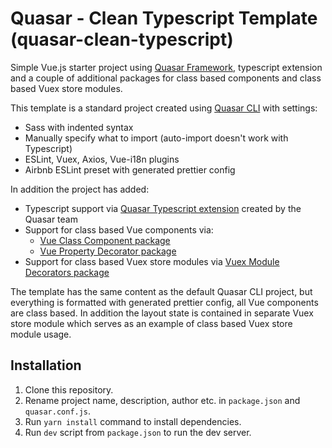 # Quasar - Clean Typescript Template (quasar-clean-typescript)

Simple Vue.js starter project using [Quasar Framework](https://quasar.dev/), typescript extension and a couple of additional packages for class based components and class based Vuex store modules.

This template is a standard project created using [Quasar CLI](https://quasar.dev/start/quasar-cli) with settings:
 - Sass with indented syntax
 - Manually specify what to import (auto-import doesn't work with Typescript)
 - ESLint, Vuex, Axios, Vue-i18n plugins
 - Airbnb ESLint preset with generated prettier config

In addition the project has added:
 - Typescript support via [Quasar Typescript extension](https://github.com/quasarframework/app-extension-typescript) created by the Quasar team
 - Support for class based Vue components via:
    - [Vue Class Component package](https://github.com/vuejs/vue-class-component)
    - [Vue Property Decorator package](https://github.com/kaorun343/vue-property-decorator)
 - Support for class based Vuex store modules via [Vuex Module Decorators package](https://github.com/championswimmer/vuex-module-decorators)

The template has the same content as the default Quasar CLI project, but everything is formatted with generated
prettier config, all Vue components are class based. In addition the layout state is contained in separate Vuex
store module which serves as an example of class based Vuex store module usage.

## Installation

 1. Clone this repository.
 2. Rename project name, description, author etc. in `package.json` and `quasar.conf.js`.
 3. Run `yarn install` command to install dependencies.
 4. Run `dev` script from `package.json` to run the dev server.
